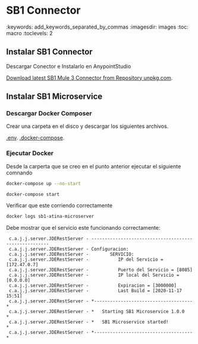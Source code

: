 # SB1 Connector
:keywords: add_keywords_separated_by_commas
:imagesdir: images
:toc: macro
:toclevels: 2



## Instalar SB1 Connector


Descargar Conector e Instalarlo en AnypointStudio

[Download latest SB1 Mule 3 Connector from Repository unpkg.com](http://157.245.236.175:8081/artifactory/libs-release/com/atina/SB1Mule3Connector/1.0.0/SB1Mule3Connector-1.0.0.zip).


## Instalar SB1 Microservice


### Descargar Docker Composer

Crear una carpeta en el disco y descargar los siguientes archivos.

[.env](https://github.com/AcquaNet/SB1Docker/blob/master/ODATADockerDistribution/.env).
[.docker-compose](https://github.com/AcquaNet/SB1Docker/blob/master/ODATADockerDistribution/docker-compose.yml).


### Ejecutar Docker

Desde la carperta que se creo en el punto anterior ejecutar el siguiente comnando

```bash
docker-compose up --no-start
```

```bash
docker-compose start
```

Verificar que este corriendo correctamente

```bash
docker logs sb1-atina-microserver
```

Debe mostrar que el servicio este funcionando correctamente:


```log
 c.a.j.j.server.JDERestServer - ------------------------------------------------------
 c.a.j.j.server.JDERestServer - Configuracion:
 c.a.j.j.server.JDERestServer -        SERVICIO:
 c.a.j.j.server.JDERestServer -           IP del Servicio = [172.47.0.7]
 c.a.j.j.server.JDERestServer -           Puerto del Servicio = [8085]
 c.a.j.j.server.JDERestServer -           IP local del Servicio = [0.0.0.0]
 c.a.j.j.server.JDERestServer -           Expiracion = [3000000]
 c.a.j.j.server.JDERestServer -           Last Build = [2020-11-17 15:51]
 c.a.j.j.server.JDERestServer - *-------------------------------------*
 c.a.j.j.server.JDERestServer - *   Starting SB1 Microservice 1.0.0   *
 c.a.j.j.server.JDERestServer - *   SB1 Microservice started!         *
 c.a.j.j.server.JDERestServer - *-------------------------------------*
```










